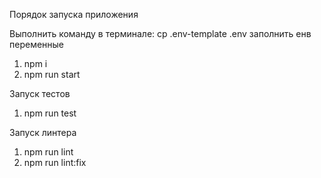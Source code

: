 Порядок запуска приложения

Выполнить команду в терминале:
cp .env-template .env
заполнить енв переменные

1) npm i
2) npm run start

Запуск тестов

1) npm run test

Запуск линтера

1) npm run lint
2) npm run lint:fix
